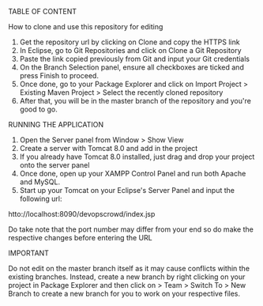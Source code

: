 TABLE OF CONTENT

How to clone and use this repository for editing

1) Get the repository url by clicking on Clone and copy the HTTPS link
2) In Eclipse, go to Git Repositories and click on Clone a Git Repository
3) Paste the link copied previously from Git and input your Git credentials 
4) On the Branch Selection panel, ensure all checkboxes are ticked and press Finish to proceed. 
5) Once done, go to your Package Explorer and click on Import Project > Existing Maven Project > Select the recently cloned repository
6) After that, you will be in the master branch of the repository and you're good to go.

RUNNING THE APPLICATION

1) Open the Server panel from Window > Show View
2) Create a server with Tomcat 8.0 and add in the project 
3) If you already have Tomcat 8.0 installed, just drag and drop your project onto the server panel
4) Once done, open up your XAMPP Control Panel and run both Apache and MySQL.
5) Start up your Tomcat on your Eclipse's Server Panel and input the following url:

htto://localhost:8090/devopscrowd/index.jsp


Do take note that the port number may differ from your end so do make the respective changes before entering the URL



IMPORTANT

Do not edit on the master branch itself as it may cause conflicts within the existing branches. Instead, create a new branch by right clicking on your project in 
Package Explorer and then click on > Team > Switch To > New Branch to create a new branch for you to work on your respective files.
